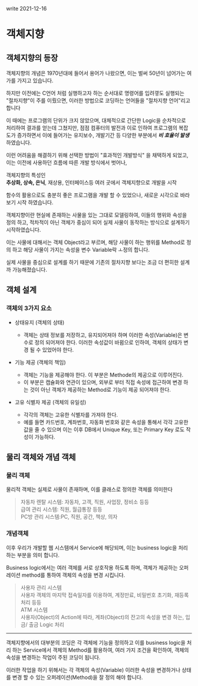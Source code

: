 write 2021-12-16
# 객체지향
## 객체지향의 등장
객체지향의 개념은 1970년대에 들어서 용어가 나왔으면, 이는 벌써 50년이 넘어가는 여가를 가지고 있습니다.


하지만 이전에는 C언어 처럼 실행하고자 하는 순서대로 명령어를 입려갷도 실행되는 "절차지향"이 주를 이뤘으면, 이러한 방법으로 코딩하는 언어들을 "절차지향 언어"리고 합니다


이 때에는 프로그램의 단위가 크지 않았으며, 대체적으로 간단한 Logic을 순차적으로 처리하여 결과를 얻는데 그쳤지만, 점점 컴퓨터의 발전과 이로 인하여 프로그램의 복잡도가 증가하면서 이에 들어가는
 유지보수, 개발기간 등 다양한 부분에서 ***비 효율이 발생*** 하였습니다.
 
 이런 어려움을 해결하기 위해 선택한 방법이 "효과적인 개발방식" 을 채택하게 되었고, 이는 이전에 사용하던 흐름에 따른 개발 방식에서 벗어나,
 
 
 객체지향의 특성인<br/>
**추상화, 상속, 은닉**, 재상용, 인터페이스등 여러 곳에서 객체지향으로 개발을 시작
 
 
 함수의 활용으로도 충분히 좋은 프로그램을 개발 할 수 있었으나, 새로운 시각으로 바라보기 시작 하였습니다.
 
 
 객체지향이란 현실에 존재하는 사물을 있는 그대로 모델링하여, 이들의 행위와 속성을 정의 하고, 적차적이 아닌 객체가 중심이 되어 실제 사물이 동작하는 방식으로 설계하기 시작하였습니다.
 
 
 이는 사물에 대해서는 객체 Object라고 부르며, 해당 사물이 하는 행위를 Method로 정의 하고 해당 사물이 가지는 속성을 변수 Variable락 ㅗ정의 합니다.
 
 
 실제 사물을 중심으로 설계를 하기 때문에 기존의 절차지향 보다는 조금 더 편히한 설계까 가능해졌습니다.
 
 ## 객체 설계
 ### 객체의 3가지 요소
 * 상태유지 (객체의 상태)
 
    * 객체는 상태 정보를 저장하고, 유지되어져야 하며 이러한 속성(Variable)은 변수로 정의 되어져야 한다. 이러한 속성값이 바뀜으로 인하여, 객체의 상태가 변경 될 수 있었어야 한다. 

 * 기능 제공 (객체의 책임)
 
    * 객체는 기능을 제공해야 한다. 이 부분은 Methode의 제공으로 이루어진다.
    * 이 부분은 캡슐화와 연관이 있으며, 외부로 부터 직접 속성에 접근하여 변경 하는 것이 아닌 객체가 제공하는 Method로 기능이 제공 되어져야 한다.
 
 * 고유 식별자 제공 (객체의 유일성)
 
    * 각각의 객체는 고유한 식별자를 가져야 한다.
    * 예를 들면 카드번호, 계좌번호, 자동화 번호와 같은 속성을 통해서 각각 고유한 값을 줄 수 있으며 이는 이후 DB에서 Unique Key, 또는 Primary Key 로도 작성이 가능하다. 
## 물리 객체와 개념 객체
### 물리 객체
물리적 객체는 실제로 사물이 존재하며, 이를 클래스로 정의한 객체를 의미한다
>자동차 렌탈 시스템: 자동차, 고객, 직원, 사업장, 정비소 등등 <br/>
>급여 관리 시스템: 직원, 월급통장 등등<br/>
>PC방 관리 시스템:PC, 직원, 공간, 책상, 의자<br/>

### 개념객체

이후 우리가 개발할 웹 시스템에서 Service에 해당되며, 이는 business logic을 처리하는 부분을 의미 합니다.

Business logic에서는 여러 객체를 서로 상호작용 하도록 하며, 객체가 제공하는 오퍼레이션 method를 통하여 객체의 속성을 변경 시킵니다.

> 사용자 관리 시스템 <br>
> 사용자 객체의 마지막 접속일자를 이용하여, 계정만료, 비밀번호 초기화, 재등록 처리 등등<br>
> ATM 시스템<br>
> 사용자(Object)의 Action에 따라, 계좌(Object)의 잔고의 속성을 변경 하는, 입금/ 출금 Logic 처리
----
객체지향에서의 대부분의 코딩은 각 객체에 기능을 정의하고 이를 business logic을 처리 하는 Service에서 객체의 Method를 활용하여, 여러 가지 조건을 확인하여, 객체의 속성을 변경하는 작업이
 주된 코딩이 됩니다.
 
 
 이러한 작업을 하기 위해서는 각 객체의 속성(Variable) 이러한 속성을 변경하거나 상태를 변경 할 수 있는 오퍼레이션(Method)을 잘 정의 해야 합니다.
 
